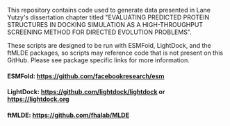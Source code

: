 This repository contains code used to generate data presented in Lane Yutzy's dissertation chapter titled "EVALUATING PREDICTED PROTEIN STRUCTURES IN DOCKING SIMULATION AS A HIGH-THROUGHPUT SCREENING METHOD FOR DIRECTED EVOLUTION PROBLEMS".

These scripts are designed to be run with ESMFold, LightDock, and the ftMLDE packages, so scripts may reference code that is not present on this GitHub. Please see package specific links for more information.

#### ESMFold: https://github.com/facebookresearch/esm
#### LightDock: https://github.com/lightdock/lightdock or https://lightdock.org
#### ftMLDE: https://github.com/fhalab/MLDE
